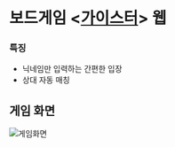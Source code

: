 # 보드게임 <[가이스터](https://blog.naver.com/ahnkoonz/220644515832)> 웹
### 특징
- 닉네임만 입력하는 간편한 입장
- 상대 자동 매칭

## 게임 화면
![게임화면](https://user-images.githubusercontent.com/18085486/67299635-e2da5580-f527-11e9-930b-056f10fffba7.png)
